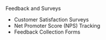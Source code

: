 Feedback and Surveys

- Customer Satisfaction Surveys
- Net Promoter Score (NPS) Tracking
- Feedback Collection Forms
